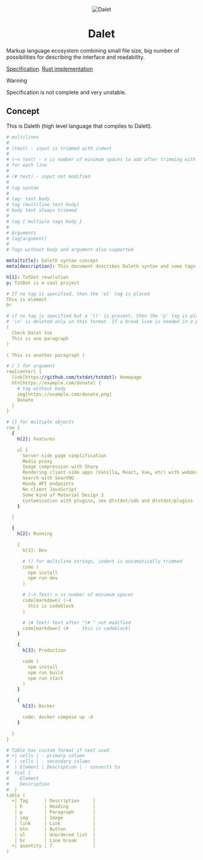 <div align="center">

![Dalet](https://github.com/TxtDot/.github/blob/main/imgs/dalet.png?raw=true)

# Dalet

</div>

Markup language ecosystem сombining small file size, big number of possibilities for describing the interface and readability.

[Specification](./specification/main.md).
[Rust implementation](https://github.com/TxtDot/dalet-rs)

> [!WARNING]
> Specification is not complete and very unstable.

## Concept

This is Daleth (high level language that compiles to Daletl).

```yaml
# multilines
#
# (text) - input is trimmed with indent
#
# (~n text) - n is number of minimum spaces to add after trimming with indent
# for each line
#
# (# text) - input not modified
#
# tag syntax
#
# tag: text body
# tag (multiline text body)
# body text always trimmed
#
# tag { multiple tags body }
#
# Arguments
# tag[argument]
#
# Tags without body and argument also supported

meta[title]: Daleth syntax concept
meta[description]: This document describes Daleth syntax and some tags

h[1]: TxtDot revolution
p: TxtDot is a cool project

# If no tag is specified, then the 'el' tag is placed
This is element
br

# if no tag is specified but a '()' is present, then the 'p' tag is placed
# '\n' is deleted only in this format. If a break line is needed in a paragraph, use '  \n'.
(
  Check Dalet too
  This is one paragraph
)

( This is another paragraph )

# [ ] for argument
row[center] {
  link[https://github.com/txtdot/txtdot]: Homepage
  btn[https://example.com/donate] {
    # tag without body
    img[https://example.com/donate.png]
    Donate
  }
}

# {} for multiple objects
row {
  {
    h[2]: Features

    ul {
      Server-side page simplification
      Media proxy
      Image compression with Sharp
      Rendering client-side apps (Vanilla, React, Vue, etc) with webder
      Search with SearXNG
      Handy API endpoints
      No client JavaScript
      Some kind of Material Design 3
      Customization with plugins, see @txtdot/sdk and @txtdot/plugins
    }

  }

  {
    h[2]: Running

    {
      h[3]: Dev

      # () for multiline strings, indent is automatically trimmed
      code (
        npm install
        npm run dev
      )

      # (~n Text) n is number of minimum spaces
      code[markdown] (~4
        this is codeblock
      )

      # (# Text) Text after "(# " not modified
      code[markdown] (#     this is codeblock)
    }

    {
      h[3]: Production

      code (
        npm install
        npm run build
        npm run start
      )
    }

    {
      h[3]: Docker

      code: docker compose up -d
    }

  }
}

# Table has custom format if text used
# +| cells | - primary column
#  | cells | - secondary column
#  | Element | Description | - converts to
#  tcol {
#    Element
#    Description
#  }
table (
  +| Tag      | Description     |
   | h        | Heading         |
   | p        | Paragraph       |
   | img      | Image           |
   | link     | Link            |
   | btn      | Button          |
   | ul       | Unordered list  |
   | br       | Line break      |
  +| quantity | 7               |
)
```

